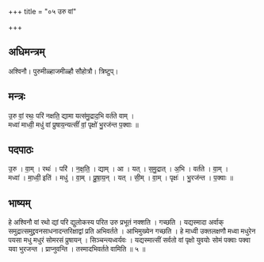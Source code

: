 +++
title = "०५ उरु वां"

+++
## अधिमन्त्रम्
अश्विनौ। पुरुमीळ्हाजमीळ्हौ सौहोत्रौ। त्रिष्टुप्।

## मन्त्रः
उ॒रु वां॒ रथः॒ परि॑ नक्षति॒ द्यामा यत्स॑मु॒द्राद॒भि वर्त॑ते वाम् ।  
मध्वा॑ माध्वी॒ मधु॑ वां प्रुषाय॒न्यत्सीं॑ वां॒ पृक्षो॑ भु॒रज॑न्त प॒क्वाः ॥

## पदपाठः
उ॒रु । वा॒म् । रथः॑ । परि॑ । न॒क्ष॒ति॒ । द्याम् । आ । यत् । स॒मु॒द्रात् । अ॒भि । वर्त॑ते । वा॒म् ।  
मध्वा॑ । मा॒ध्वी॒ इति॑ । मधु॑ । वा॒म् । प्रु॒षा॒य॒न् । यत् । सी॒म् । वा॒म् । पृक्षः॑ । भु॒रज॑न्त । प॒क्वाः ॥

## भाष्यम्
हे अश्विनौ वां रथो द्यां परि द्युलोकस्य परित उरु प्रभूतं नक्शति । गच्छति । यद्यस्मादा अर्वाक् समुद्रात्समुद्द्रवनसाधनादन्तरिक्षाद्वां प्रति अभिवर्तते । आभिमुख्येन गच्छति । हे माध्वी उक्तलक्षणौ मध्वा मधुरेन पयसा मधु मधुरं सोमरसं प्रुषायन् । सिञ्चन्त्यध्वर्यवः । यद्यस्मात्सीं सर्वतो वां पृक्षो युवयोः सोमं पक्वाः पक्वा यवा भुरजन्त । प्राप्नुवन्ति । तस्मादभिवर्तते वामिति ॥ ५ ॥